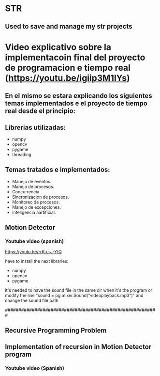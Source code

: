 # STR
## Used to save and manage my str projects

# Video explicativo sobre la implementacoin final del proyecto de programacion e tiempo real (https://youtu.be/igiip3M1lYs)
## En el mismo se estara explicando los siguientes temas implementados e el proyecto de tiempo real desde el principio:
## Librerias utilizadas:
- numpy
- opencv
- pygame
- threading
## Temas tratados e implementados:
- Manejo de eventos.
- Manejo de procesos.
- Concurrencia.
- Sincronizacion de procesos.
- Monitoreo de procesos.
- Manejo de excepciones.
- Inteligencia aartificial.

## Motion Detector
### Youtube video (spanish)
https://youtu.be/rrK-u-J-YtQ

have to install the next libraries:
- numpy 
- opencv
- pygame
  
it's needed to have the sound file in the same dir when it's the program or modify the line "sound = pg.mixer.Sound("videoplayback.mp3")" and change the sound file path



#########################################################
## Recursive Programming Problem
## Implementation of recursion in Motion Detector program
### Youtube video (Spanish)

